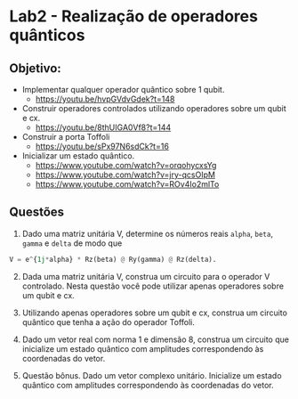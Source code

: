 # Lab2 - Realização de operadores quânticos

## Objetivo:
- Implementar qualquer operador quântico sobre 1 qubit.
  - https://youtu.be/hvpGVdvGdek?t=148
- Construir operadores controlados utilizando operadores sobre um qubit e cx.
  - https://youtu.be/8thUIGA0Vf8?t=144
- Construir a porta Toffoli
  - https://youtu.be/sPx97N6sdCk?t=16
- Inicializar um estado quântico.
  - https://www.youtube.com/watch?v=orqohycxsYg
  - https://www.youtube.com/watch?v=jry-qcsOIpM
  - https://www.youtube.com/watch?v=ROv4Io2mlTo

## Questões
1. Dado uma matriz unitária V, determine os números reais `alpha`, `beta`, `gamma` e `delta` de modo que
```python
V = e^{1j*alpha} * Rz(beta) @ Ry(gamma) @ Rz(delta).
```

2. Dada uma matriz unitária V, construa um circuito para o operador V controlado. Nesta questão você pode utilizar apenas operadores sobre um qubit e cx.

3. Utilizando apenas operadores sobre um qubit e cx, construa um circuito quântico que tenha a ação do operador Toffoli.

4. Dado um vetor real com norma 1 e dimensão 8, construa um circuito que inicialize um estado quântico com amplitudes correspondendo às coordenadas do vetor.

5. Questão bônus. Dado um vetor complexo unitário. Inicialize um estado quântico com amplitudes correspondendo às coordenadas do vetor.
